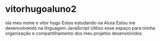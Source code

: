 # vitorhugoaluno2
ola meu nome e vitor hugo
Estou estudando na Alura
Estou me desenvolvendo na linguagem JavaScript
Utilizo esse espaço para minha organização e compartilhamento dos meu projetos desenvolvidos
